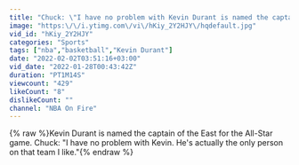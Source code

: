 ```yaml
---
title: "Chuck: \"I have no problem with Kevin Durant is named the captain of the East for the All-Star game\""
image: "https:\/\/i.ytimg.com\/vi\/hKiy_2Y2HJY\/hqdefault.jpg"
vid_id: "hKiy_2Y2HJY"
categories: "Sports"
tags: ["nba","basketball","Kevin Durant"]
date: "2022-02-02T03:51:16+03:00"
vid_date: "2022-01-28T00:43:42Z"
duration: "PT1M14S"
viewcount: "429"
likeCount: "8"
dislikeCount: ""
channel: "NBA On Fire"
---
```

{% raw %}Kevin Durant is named the captain of the East for the All-Star game. Chuck: &quot;I have no problem with Kevin. He's actually the only person on that team I like.&quot;{% endraw %}
